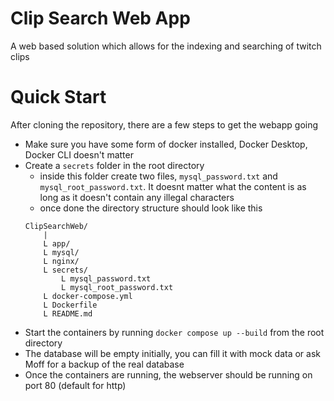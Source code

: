 # Clip Search Web App
A web based solution which allows for the indexing and searching of twitch clips

# Quick Start
After cloning the repository, there are a few steps to get the webapp going
- Make sure you have some form of docker installed, Docker Desktop, Docker CLI doesn't matter
- Create a `secrets` folder in the root directory
    - inside this folder create two files, `mysql_password.txt` and `mysql_root_password.txt`. It doesnt matter what the content is as long as it doesn't contain any illegal characters
    - once done the directory structure should look like this
    ```
    ClipSearchWeb/
        |
        L app/
        L mysql/
        L nginx/
        L secrets/
            L mysql_password.txt
            L mysql_root_password.txt
        L docker-compose.yml
        L Dockerfile
        L README.md
    ```
- Start the containers by running `docker compose up --build` from the root directory
- The database will be empty initially, you can fill it with mock data or ask Moff for a backup of the real database
- Once the containers are running, the webserver should be running on port 80 (default for http)